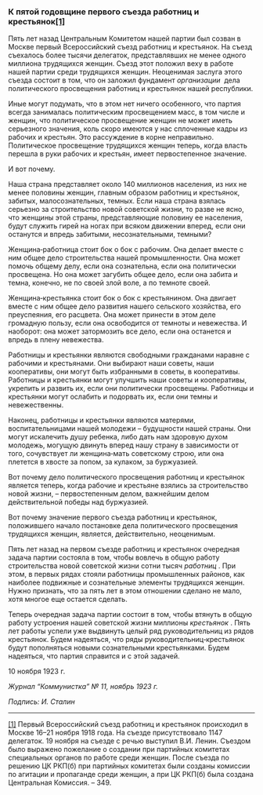 ### К пятой годовщине первого съезда работниц и крестьянок[**[1]**](#_ftn1)

Пять лет назад Центральным Комитетом нашей партии был созван в Москве первый Всероссийский съезд работниц и крестьянок. На съезд съехалось более тысячи делегаток, представлявших не менее одного миллиона трудящихся женщин. Съезд этот положил веху в работе нашей партии среди трудящихся женщин. Неоценимая заслуга этого съезда состоит в том, что он заложил фундамент _организации_  дела политического просвещения работниц и крестьянок нашей республики.

Иные могут подумать, что в этом нет ничего особенного, что партия всегда занималась политическим просвещением масс, в том числе и женщин, что политическое просвещение женщин не может иметь серьезного значения, коль скоро имеются у нас сплоченные кадры из рабочих и крестьян. Это рассуждение в корне неправильно. Политическое просвещение трудящихся женщин теперь, когда власть перешла в руки рабочих и крестьян, имеет первостепенное значение.

И вот почему.

Наша страна представляет около 140 миллионов населения, из них не менее половины женщин, главным образом работниц и крестьянок, забитых, малосознательных, темных. Если наша страна взялась серьезно за строительство новой советской жизни, то разве не ясно, что женщины этой страны, представляющие половину ее населения, будут служить гирей на ногах при всяком движении вперед, если они останутся и впредь забитыми, несознательными, темными?

Женщина‑работница стоит бок о бок с рабочим. Она делает вместе с ним общее дело строительства нашей промышленности. Она может помочь общему делу, если она сознательна, если она политически просвещена. Но она может загубить общее дело, если она забита и темна, конечно, не по своей злой воле, а по темноте своей.

Женщина‑крестьянка стоит бок о бок с крестьянином. Она двигает вместе с ним общее дело развития нашего сельского хозяйства, его преуспеяния, его расцвета. Она может принести в этом деле громадную пользу, если она освободится от темноты и невежества. И наоборот: она может затормозить все дело, если она останется и впредь в плену невежества.

Работницы и крестьянки являются свободными гражданами наравне с рабочими и крестьянами. Они выбирают наши советы, наши кооперативы, они могут быть избранными в советы, в кооперативы. Работницы и крестьянки могут улучшить наши советы и кооперативы, укрепить и развить их, если они политически просвещены. Работницы и крестьянки могут ослабить и подорвать их, если они темны и невежественны.

Наконец, работницы и крестьянки являются матерями, воспитательницами нашей молодежи – будущности нашей страны. Они могут искалечить душу ребенка, либо дать нам здоровую духом молодежь, могущую двинуть вперед нашу страну в зависимости от того, сочувствует ли женщина‑мать советскому строю, или она плетется в хвосте за попом, за кулаком, за буржуазией.

Вот почему дело политического просвещения работниц и крестьянок является теперь, когда рабочие и крестьяне взялись за строительство новой жизни, – первостепенным делом, важнейшим делом действительной победы над буржуазией.

Вот почему значение первого съезда работниц и крестьянок, положившего начало постановке дела политического просвещения трудящихся женщин, является, действительно, неоценимым.

Пять лет назад на первом съезде работниц и крестьянок очередная задача партии состояла в том, чтобы вовлечь в общую работу строительства новой советской жизни сотни тысяч _работниц_ . При этом, в первых рядах стояли работницы промышленных районов, как наиболее подвижные и сознательные элементы трудящихся женщин. Нужно признать, что за пять лет в этом отношении сделано не мало, хотя многое еще остается сделать.

Теперь очередная задача партии состоит в том, чтобы втянуть в общую работу устроения нашей советской жизни миллионы _крестьянок_ . Пять лет работы успели уже выдвинуть целый ряд руководительниц из рядов крестьянок. Будем надеяться, что ряды руководительниц‑крестьянок будут пополняться новыми сознательными крестьянками. Будем надеяться, что партия справится и с этой задачей.

10 ноября 1923 г.

_Журнал “Коммунистка” № 11, ноябрь 1923 г._

_Подпись: И. Сталин_

  

---

[[1]](#_ftnref1) Первый Всероссийский съезд работниц и крестьянок происходил в Москве 16–21 ноября 1918 года. На съезде присутствовало 1147 делегаток. 19 ноября на съезде с речью выступил В.И. Ленин. Съездом было выражено пожелание о создании при партийных комитетах специальных органов по работе среди женщин. После съезда по решению ЦК РКП(б) при партийных комитетах были созданы комиссии по агитации и пропаганде среди женщин, а при ЦК РКП(б) была создана Центральная Комиссия. – 349.